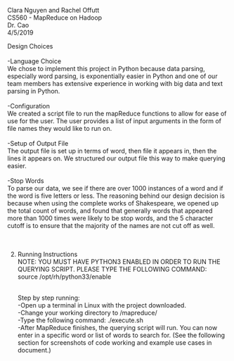 Clara Nguyen and Rachel Offutt <br>
CS560 - MapReduce on Hadoop <br>
Dr. Cao <br>
4/5/2019 <br>

Design Choices <br> <br>
    -Language Choice <br>
    We chose to implement this project in Python because data parsing, especially word parsing, is exponentially easier in Python and one of our team members has extensive experience in working with big data and text parsing in Python. <br><br>
    -Configuration <br>
    We created a script file to run the mapReduce functions to allow for ease of use for the user. The user provides a list of input arguments in the form of file names they would like to run on. <br><br>
    -Setup of Output File<br>
    The output file is set up in terms of word, then file it appears in, then the lines it appears on. We structured our output file this way to make querying easier.<br><br>
    -Stop Words<br>
    To parse our data, we see if there are over 1000 instances of a word and if the word is five letters or less. The reasoning behind our design decision is because when using the complete works of Shakespeare, we opened up the total count of words, and found that generally words that appeared more than 1000 times were likely to be stop words, and the 5 character cutoff is to ensure that the majority of the names are not cut off as well. <br><br><br>
	
2. Running Instructions <br>
	NOTE:  YOU MUST HAVE PYTHON3 ENABLED IN ORDER TO RUN THE QUERYING SCRIPT. PLEASE TYPE THE FOLLOWING COMMAND: <br>
			source /opt/rh/python33/enable <br><br>
			
	Step by step running: <br>
		-Open up a terminal in Linux with the project downloaded. <br>
		-Change your working directory to /mapreduce/ <br>
        -Type the following command: ./execute.sh <list of files to run on> <br>
        -After MapReduce finishes, the querying script will run. You can now enter in a specific word or list of words to search for. (See the following section for screenshots of code working and example use cases in document.)
